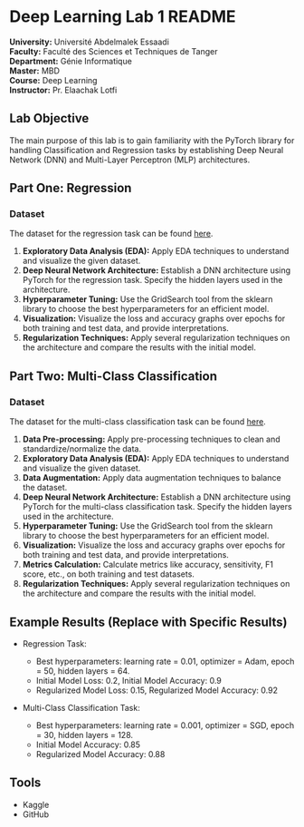 # Deep Learning Lab 1 README

**University:** Université Abdelmalek Essaadi  
**Faculty:** Faculté des Sciences et Techniques de Tanger  
**Department:** Génie Informatique  
**Master:** MBD  
**Course:** Deep Learning  
**Instructor:** Pr. Elaachak Lotfi  

## Lab Objective

The main purpose of this lab is to gain familiarity with the PyTorch library for handling Classification and Regression tasks by establishing Deep Neural Network (DNN) and Multi-Layer Perceptron (MLP) architectures.

## Part One: Regression

### Dataset
The dataset for the regression task can be found [here](https://www.kaggle.com/datasets/dgawlik/nyse).

1. **Exploratory Data Analysis (EDA):** Apply EDA techniques to understand and visualize the given dataset.
2. **Deep Neural Network Architecture:** Establish a DNN architecture using PyTorch for the regression task. Specify the hidden layers used in the architecture.
3. **Hyperparameter Tuning:** Use the GridSearch tool from the sklearn library to choose the best hyperparameters for an efficient model.
4. **Visualization:** Visualize the loss and accuracy graphs over epochs for both training and test data, and provide interpretations.
5. **Regularization Techniques:** Apply several regularization techniques on the architecture and compare the results with the initial model.

## Part Two: Multi-Class Classification

### Dataset
The dataset for the multi-class classification task can be found [here](https://www.kaggle.com/datasets/shivamb/machine-predictive-maintenance-classification).

1. **Data Pre-processing:** Apply pre-processing techniques to clean and standardize/normalize the data.
2. **Exploratory Data Analysis (EDA):** Apply EDA techniques to understand and visualize the given dataset.
3. **Data Augmentation:** Apply data augmentation techniques to balance the dataset.
4. **Deep Neural Network Architecture:** Establish a DNN architecture using PyTorch for the multi-class classification task. Specify the hidden layers used in the architecture.
5. **Hyperparameter Tuning:** Use the GridSearch tool from the sklearn library to choose the best hyperparameters for an efficient model.
6. **Visualization:** Visualize the loss and accuracy graphs over epochs for both training and test data, and provide interpretations.
7. **Metrics Calculation:** Calculate metrics like accuracy, sensitivity, F1 score, etc., on both training and test datasets.
8. **Regularization Techniques:** Apply several regularization techniques on the architecture and compare the results with the initial model.

## Example Results (Replace with Specific Results)

- Regression Task:
  - Best hyperparameters: learning rate = 0.01, optimizer = Adam, epoch = 50, hidden layers = 64.
  - Initial Model Loss: 0.2, Initial Model Accuracy: 0.9
  - Regularized Model Loss: 0.15, Regularized Model Accuracy: 0.92

- Multi-Class Classification Task:
  - Best hyperparameters: learning rate = 0.001, optimizer = SGD, epoch = 30, hidden layers = 128.
  - Initial Model Accuracy: 0.85
  - Regularized Model Accuracy: 0.88

## Tools

- Kaggle
- GitHub
